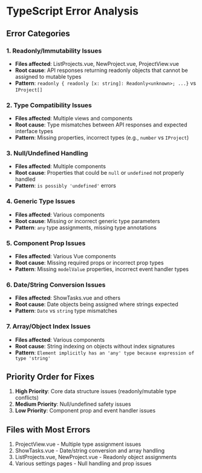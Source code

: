 # TypeScript Error Analysis

## Error Categories

### 1. Readonly/Immutability Issues
- **Files affected**: ListProjects.vue, NewProject.vue, ProjectView.vue
- **Root cause**: API responses returning readonly objects that cannot be assigned to mutable types
- **Pattern**: `readonly { readonly [x: string]: Readonly<unknown>; ...}` vs `IProject[]`

### 2. Type Compatibility Issues
- **Files affected**: Multiple views and components
- **Root cause**: Type mismatches between API responses and expected interface types
- **Pattern**: Missing properties, incorrect types (e.g., `number` vs `IProject`)

### 3. Null/Undefined Handling
- **Files affected**: Multiple components
- **Root cause**: Properties that could be `null` or `undefined` not properly handled
- **Pattern**: `is possibly 'undefined'` errors

### 4. Generic Type Issues
- **Files affected**: Various components
- **Root cause**: Missing or incorrect generic type parameters
- **Pattern**: `any` type assignments, missing type annotations

### 5. Component Prop Issues
- **Files affected**: Various Vue components
- **Root cause**: Missing required props or incorrect prop types
- **Pattern**: Missing `modelValue` properties, incorrect event handler types

### 6. Date/String Conversion Issues
- **Files affected**: ShowTasks.vue and others
- **Root cause**: Date objects being assigned where strings expected
- **Pattern**: `Date` vs `string` type mismatches

### 7. Array/Object Index Issues
- **Files affected**: Various components
- **Root cause**: String indexing on objects without index signatures
- **Pattern**: `Element implicitly has an 'any' type because expression of type 'string'`

## Priority Order for Fixes

1. **High Priority**: Core data structure issues (readonly/mutable type conflicts)
2. **Medium Priority**: Null/undefined safety issues
3. **Low Priority**: Component prop and event handler issues

## Files with Most Errors
1. ProjectView.vue - Multiple type assignment issues
2. ShowTasks.vue - Date/string conversion and array handling
3. ListProjects.vue, NewProject.vue - Readonly object assignments
4. Various settings pages - Null handling and prop issues